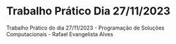 # Trabalho Prático Dia 27/11/2023
Trabalho Prático do dia 27/11/2023 - Programação de Soluções Computacionais - Rafael Evangelista Alves
